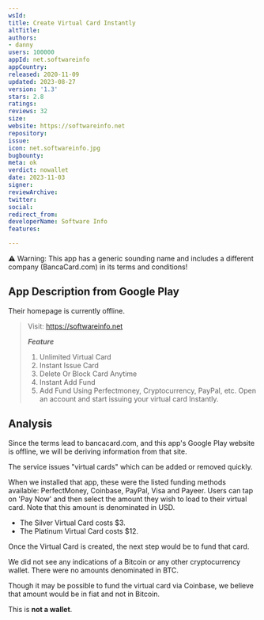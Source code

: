```yaml
---
wsId: 
title: Create Virtual Card Instantly
altTitle: 
authors:
- danny
users: 100000
appId: net.softwareinfo
appCountry: 
released: 2020-11-09
updated: 2023-08-27
version: '1.3'
stars: 2.8
ratings: 
reviews: 32
size: 
website: https://softwareinfo.net
repository: 
issue: 
icon: net.softwareinfo.jpg
bugbounty: 
meta: ok
verdict: nowallet
date: 2023-11-03
signer: 
reviewArchive: 
twitter: 
social: 
redirect_from: 
developerName: Software Info
features: 

---
```


<div class="alertBox"><div> ⚠️ Warning: This app has a generic sounding name and includes a different company (BancaCard.com) in its terms and conditions!</div> </div>

## App Description from Google Play

Their homepage is currently offline.

> Visit: https://softwareinfo.net
>
> ***Feature***
> 1. Unlimited Virtual Card
> 2. Instant Issue Card
> 3. Delete Or Block Card Anytime
> 4. Instant Add Fund
> 5. Add Fund Using Perfectmoney, Cryptocurrency, PayPal, etc.
> Open an account and start issuing your virtual card Instantly.

## Analysis 

Since the terms lead to bancacard.com, and this app's Google Play website is offline, we will be deriving information from that site. 

The service issues "virtual cards" which can be added or removed quickly. 

When we installed that app, these were the listed funding methods available: PerfectMoney, Coinbase, PayPal, Visa and Payeer. Users can tap on 'Pay Now' and then select the amount they wish to load to their virtual card. Note that this amount is denominated in USD. 

- The Silver Virtual Card costs $3.
- The Platinum Virtual Card costs $12. 

Once the Virtual Card is created, the next step would be to fund that card. 

We did not see any indications of a Bitcoin or any other cryptocurrency wallet. There were no amounts denominated in BTC. 

Though it may be possible to fund the virtual card via Coinbase, we believe that amount would be in fiat and not in Bitcoin. 

This is **not a wallet**.

